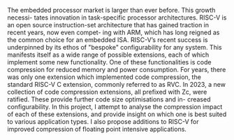 The embedded processor market is larger than ever before. This growth necessi-
tates innovation in task-specific processor architectures. RISC-V is an open source
instruction-set architecture that has gained traction in recent years, now even compet-
ing with ARM, which has long reigned as the common choice for an embedded ISA.
RISC-V’s recent success is underpinned by its ethos of "bespoke" configurability for
any system. This manifests itself as a wide range of possible extensions, each of which
implement some new functionality. One of these functionalities is code compression
for reduced memory and power consumption. For years, there was only one extension
which implemented code compression, the standard RISC-V C extension, commonly
referred to as RVC. In 2023, a new collection of code compression extensions, all
prefixed with Zc, were ratified. These provide further code size optimisations and in-
creased configurability. In this project, I attempt to analyse the compression impact
of each of these extensions, and provide insight on which one is best suited to various
application types. I also propose additions to RISC-V for improved compression of
floating point intensive applications.